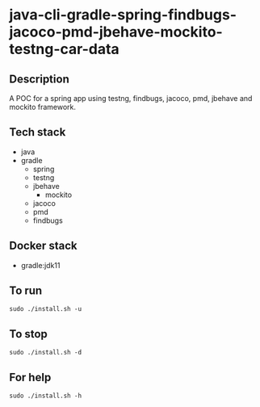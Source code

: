 # java-cli-gradle-spring-findbugs-jacoco-pmd-jbehave-mockito-testng-car-data

## Description
A POC for a spring app using testng, findbugs,
jacoco, pmd, jbehave and mockito framework.

## Tech stack
- java
- gradle
	- spring
  - testng  
  - jbehave
	- mockito
  - jacoco
  - pmd
  - findbugs

## Docker stack
- gradle:jdk11

## To run
`sudo ./install.sh -u`

## To stop
`sudo ./install.sh -d`

## For help
`sudo ./install.sh -h`
